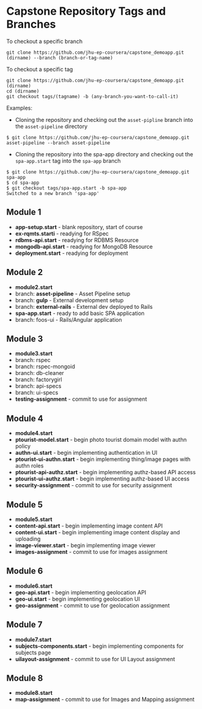 # Capstone Repository Tags and Branches

To checkout a specific branch

```shell
git clone https://github.com/jhu-ep-coursera/capstone_demoapp.git (dirname) --branch (branch-or-tag-name)
```

To checkout a specific tag

```shell
git clone https://github.com/jhu-ep-coursera/capstone_demoapp.git (dirname)
cd (dirname)
git checkout tags/(tagname) -b (any-branch-you-want-to-call-it)
```

Examples:

* Cloning the repository and checking out the `asset-pipline` branch into the `asset-pipeline` directory

```
$ git clone https://github.com/jhu-ep-coursera/capstone_demoapp.git asset-pipeline --branch asset-pipeline
```

* Cloning the repository into the spa-app directory and checking out the `spa-app.start` tag into the `spa-app` branch

```shell
$ git clone https://github.com/jhu-ep-coursera/capstone_demoapp.git spa-app
$ cd spa-app
$ git checkout tags/spa-app.start -b spa-app
Switched to a new branch 'spa-app'
```


## Module 1

* **app-setup.start** - blank repository, start of course
* **ex-rqmts.starti** - readying for RSpec
* **rdbms-api.start** - readying for RDBMS Resource
* **mongodb-api.start** - readying for MongoDB Resource
* **deployment.start** - readying for deployment

## Module 2

* **module2.start**
* branch: **asset-pipeline** - Asset Pipeline setup
* branch: **gulp** - External development setup
* branch: **external-rails** - External dev deployed to Rails
* **spa-app.start** - ready to add basic SPA application
* branch: foos-ui - Rails/Angular application

## Module 3

* **module3.start**
* branch: rspec
* branch: rspec-mongoid
* branch: db-cleaner
* branch: factorygirl
* branch: api-specs
* branch: ui-specs
* **testing-assignment** - commit to use for assignment

## Module 4

* **module4.start**
* **ptourist-model.start** - begin photo tourist domain model with authn policy
* **authn-ui.start** - begin implementing authentication in UI
* **ptourist-ui-authn.start** - begin implementing thing/image pages with authn roles
* **ptourist-api-authz.start** - begin implementing authz-based API access
* **ptourist-ui-authz.start** - begin implementing authz-based UI access
* **security-assignment** - commit to use for security assignment

## Module 5

* **module5.start**
* **content-api.start** - begin implementing image content API
* **content-ui.start** - begin implementing image content display and uploading
* **image-viewer.start** - begin implementing image viewer
* **images-assignment** - commit to use for images assignment

## Module 6

* **module6.start**
* **geo-api.start** - begin implementing geolocation API
* **geo-ui.start** - begin implementing geolocation UI
* **geo-assignment** - commit to use for geolocation assignment

## Module 7

* **module7.start**
* **subjects-components.start** - begin implementing components for subjects page
* **uilayout-assignment** - commit to use for UI Layout assignment

## Module 8

* **module8.start**
* **map-assignment** - commit to use for Images and Mapping assignment

